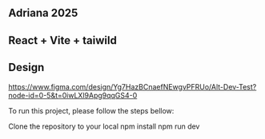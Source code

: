 ## Adriana 2025

## React + Vite + taiwild

## Design

https://www.figma.com/design/Yg7HazBCnaefNEwgvPFRUo/Alt-Dev-Test?node-id=0-5&t=0iwLXl9Apg9qqGS4-0

To run this project, please follow the steps bellow:

Clone the repository to your local
npm install
npm run dev
